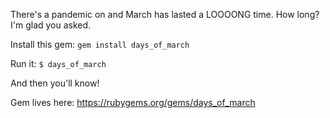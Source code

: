 There's a pandemic on and March has lasted a LOOOONG time.  How long?  I'm glad you asked.

Install this gem: `gem install days_of_march`

Run it: `$ days_of_march`

And then you'll know!



Gem lives here: https://rubygems.org/gems/days_of_march